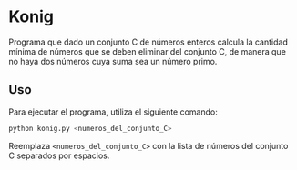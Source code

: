 # Konig
Programa que dado un conjunto C de números enteros calcula la cantidad mínima de números que se deben eliminar del conjunto C, de manera que no haya dos números cuya suma sea un número primo.

## Uso
Para ejecutar el programa, utiliza el siguiente comando:

```bash
python konig.py <numeros_del_conjunto_C>
```
Reemplaza `<numeros_del_conjunto_C>` con la lista de números del conjunto C separados por espacios. 
